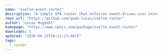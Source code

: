 ```yaml
---
name: "svelte-event-router"
description: "A simple SPA router that enforces event-driven user interfaces. Your router does a lot for you. Choose a good one."
repo_url: "https://github.com/qudo-lucas/svelte-router"
author: "Lucas Hugdahl"
homepage: "https://www.npmjs.com/package/svelte-event-router"
downloads: 5
updated: "2020-06-23T18:11:23.467Z"
tags: 
  - router
---
```

